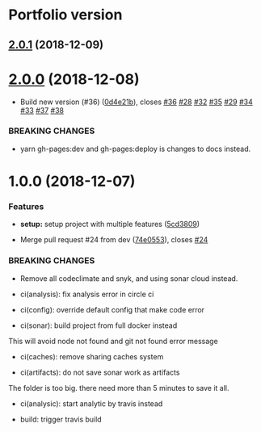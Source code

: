 # Portfolio version

## [2.0.1](https://github.com/kamontat/Portfolio/compare/v2.0.0...v2.0.1) (2018-12-09)

# [2.0.0](https://github.com/kamontat/Portfolio/compare/v1.0.0...v2.0.0) (2018-12-08)


* Build new version (#36) ([0d4e21b](https://github.com/kamontat/Portfolio/commit/0d4e21b)), closes [#36](https://github.com/kamontat/Portfolio/issues/36) [#28](https://github.com/kamontat/Portfolio/issues/28) [#32](https://github.com/kamontat/Portfolio/issues/32) [#35](https://github.com/kamontat/Portfolio/issues/35) [#29](https://github.com/kamontat/Portfolio/issues/29) [#34](https://github.com/kamontat/Portfolio/issues/34) [#33](https://github.com/kamontat/Portfolio/issues/33) [#37](https://github.com/kamontat/Portfolio/issues/37) [#38](https://github.com/kamontat/Portfolio/issues/38)


### BREAKING CHANGES

* yarn gh-pages:dev and gh-pages:deploy is changes to docs instead.

# 1.0.0 (2018-12-07)


### Features

* **setup:** setup project with multiple features ([5cd3809](https://github.com/kamontat/Portfolio/commit/5cd3809))


* Merge pull request #24 from dev ([74e0553](https://github.com/kamontat/Portfolio/commit/74e0553)), closes [#24](https://github.com/kamontat/Portfolio/issues/24)


### BREAKING CHANGES

* Remove all codeclimate and snyk, and using sonar cloud instead.

* ci(analysis): fix analysis error in circle ci

* ci(config): override default config that make code error

* ci(sonar): build project from full docker instead

This will avoid node not found and git not found error message

* ci(caches): remove sharing caches system

* ci(artifacts): do not save sonar work as artifacts

The folder is too big. there need more than 5 minutes to save it all.

* ci(analysic): start analytic by travis instead

* build: trigger travis build

